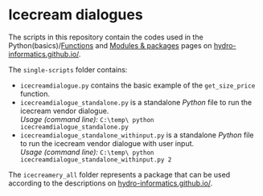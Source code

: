 # Icecream dialogues

The scripts in this repository contain the codes used in the Python(basics)/[Functions](https://hydro-informatics.github.io/hypy_pyfun.html) and [Modules & packages](https://hydro-informatics.github.io/hypy_pckg.html) pages on [hydro-informatics.github.io/](https://hydro-informatics.github.io/).

The `single-scripts` folder contains:

*  `icecreamdialogue.py` contains the basic example of the `get_size_price` function.
*  `icecreamdialogue_standalone.py` is a standalone *Python* file to run the icecream vendor dialogue.<br> *Usage (command line):* `C:\temp\ python icecreamdialogue_standalone.py`
*  `icecreamdialogue_standalone_withinput.py` is a standalone *Python* file to run the icecream vendor dialogue with user input.<br> *Usage (command line):* `C:\temp\ python icecreamdialogue_standalone_withinput.py 2`

The `icecreamery_all` folder represents a package that can be used according to the descriptions on [hydro-informatics.github.io/](https://hydro-informatics.github.io/hypy_pckg.html#make-pckg).
